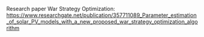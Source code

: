 Research paper War Strategy Optimization:
https://www.researchgate.net/publication/357711089_Parameter_estimation_of_solar_PV_models_with_a_new_proposed_war_strategy_optimization_algorithm

